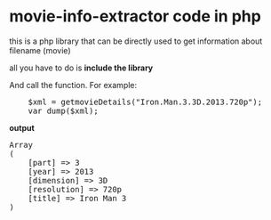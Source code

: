 movie-info-extractor code in php
====================

this is a php library that can be directly used to get information about filename (movie)


all you have to do is **include the library**

And call the function. For example:
<pre>
	$xml = getmovieDetails("Iron.Man.3.3D.2013.720p");
	var_dump($xml);
</pre>
**output**
<pre>
Array
(
    [part] => 3 
    [year] => 2013
    [dimension] => 3D
    [resolution] => 720p
    [title] => Iron Man 3   
)
</pre>
